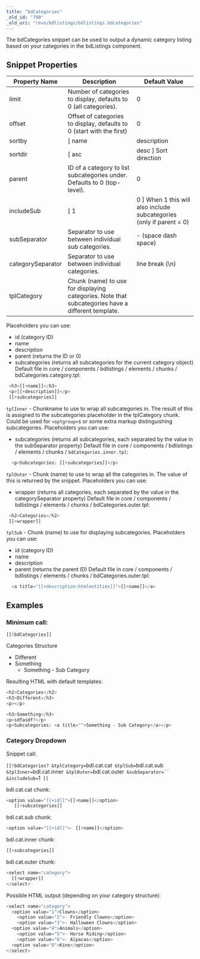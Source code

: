 ```yaml
---
title: "bdCategories"
_old_id: "790"
_old_uri: "revo/bdlistings/bdlistings.bdcategories"
---
```


The bdCategories snippet can be used to output a dynamic category listing based on your categories in the bdListings component.

## Snippet Properties

| Property Name     | Description                                                                                       | Default Value                                                         |
| ----------------- | ------------------------------------------------------------------------------------------------- | --------------------------------------------------------------------- |
| limit             | Number of categories to display, defaults to 0 (all categories).                                  | 0                                                                     |
| offset            | Offset of categories to display, defaults to 0 (start with the first)                             | 0                                                                     |
| sortby            | \[ name                                                                                           | description                                                           | parent | sortorder \] Field to sort on. | sortorder |
| sortdir           | \[ asc                                                                                            | desc \] Sort direction                                                | asc    |
| parent            | ID of a category to list subcategories under. Defaults to 0 (top-level).                          | 0                                                                     |
| includeSub        | \[ 1                                                                                              | 0 \] When 1 this will also include subcategories (only if parent = 0) | 1      |
| subSeparator      | Separator to use between individual sub categories.                                               | - (space dash space)                                                  |
| categorySeparator | Separator to use between individual categories.                                                   | line break (\\n)                                                      |
| tplCategory       | Chunk (name) to use for displaying categories. Note that subcategories have a different template. |

Placeholders you can use:

- id (category ID)
- name
- description
- parent (returns the ID or 0)
- subcategories (returns all subcategories for the current category object)
  Default file in core / components / bdlistings / elements / chunks / bdCategories.category.tpl:

 ``` php
  <h3>[[+name]]</h3>
  <p>[[+description]]</p>
  [[+subcategories]]
  ```

`tplInner` - Chunkname to use to wrap all subcategories in. The result of this is assigned to the subcategories placeholder in the tplCategory chunk. Could be used for `<optgroup>`s or some extra markup distinguishing subcategories.
Placeholders you can use:

- subcategories (returns all subcategories, each separated by the value in the subSeparator property)
  Default file in core / components / bdlistings / elements / chunks / `bdCategories.inner.tpl`:

``` php
  <p>Subcategories: [[+subcategories]]</p>
  ```

`tplOuter` - Chunk (name) to use to wrap all the categories in. The value of this is returned by the snippet.
Placeholders you can use:

- wrapper (returns all categories, each separated by the value in the categorySeparator property)
  Default file in core / components / bdlistings / elements / chunks / bdCategories.outer.tpl:

 ``` php
  <h2>Categories</h2>
  [[+wrapper]]
  ```

`tplSub` - Chunk (name) to use for displaying subcategories.
Placeholders you can use:

- id (category ID)
- name
- description
- parent (returns the parent ID)
  Default file in core / components / bdlistings / elements / chunks / bdCategories.outer.tpl:

``` php
  <a title="[[+description:htmlentities]]">[[+name]]</a>
  ```

## Examples

### Minimum call:

`[[!bdCategories]]`

Categories Structure

- Different
- Something
  - Something - Sub Category

Resulting HTML with default templates:

``` php
<h2>Categories</h2>
<h3>Different</h3>
<p></p>

<h3>Something</h3>
<p>sdfasdf?</p>
<p>Subcategories: <a title="">Something - Sub Category</a></p>
```

### Category Dropdown

Snippet call:

`[[!bdCategories? &tplCategory=`bdl.cat.cat` &tplSub=`bdl.cat.sub` &tplInner=`bdl.cat.inner` &tplOuter=`bdl.cat.outer` &subSeparator=`` &includeSub=`1` ]]`

bdl.cat.cat chunk:

``` php
<option value="[[+id]]">[[+name]]</option>
   [[+subcategories]]
```

bdl.cat.sub chunk:

``` php
<option value="[[+id]]">- [[+name]]</option>
```

bdl.cat.inner chunk:

``` php
[[+subcategories]]
```

bdl.cat.outer chunk:

``` php
<select name="category">
  [[+wrapper]]
</select>
```

Possible HTML output (depending on your category structure):

``` php
<select name="category">
  <option value="1">Clowns</option>
    <option value="2">- Friendly Clowns</option>
    <option value="3">- Halloween Clowns</option>
  <option value="4">Animals</option>
    <option value="5">- Horse Riding</option>
    <option value="6">- Alpacas</option>
  <option value="8">Kino</option>
</select>
```
